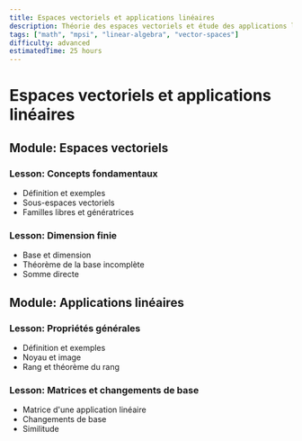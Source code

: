 ```yaml
---
title: Espaces vectoriels et applications linéaires
description: Théorie des espaces vectoriels et étude des applications linéaires
tags: ["math", "mpsi", "linear-algebra", "vector-spaces"]
difficulty: advanced
estimatedTime: 25 hours
---
```


# Espaces vectoriels et applications linéaires

## Module: Espaces vectoriels
### Lesson: Concepts fondamentaux
- Définition et exemples
- Sous-espaces vectoriels
- Familles libres et génératrices

### Lesson: Dimension finie
- Base et dimension
- Théorème de la base incomplète
- Somme directe

## Module: Applications linéaires
### Lesson: Propriétés générales
- Définition et exemples
- Noyau et image
- Rang et théorème du rang

### Lesson: Matrices et changements de base
- Matrice d'une application linéaire
- Changements de base
- Similitude